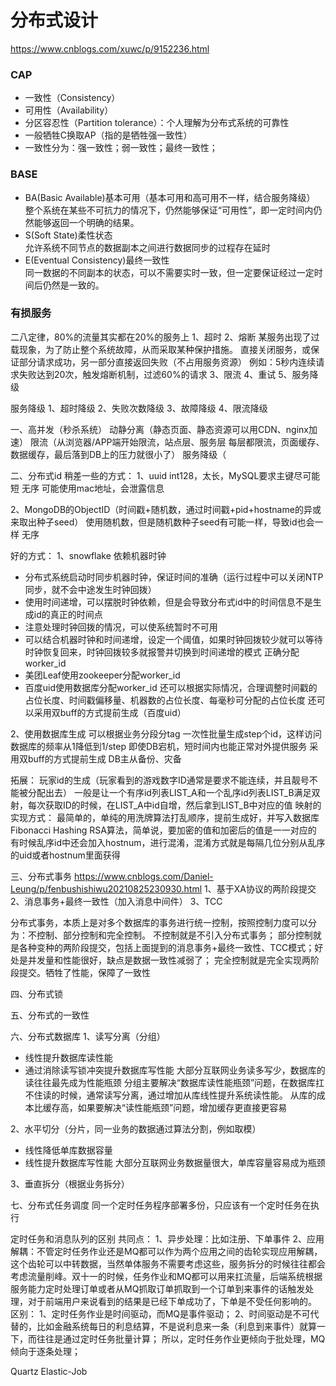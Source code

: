 # 分布式设计

https://www.cnblogs.com/xuwc/p/9152236.html

### CAP
- 一致性（Consistency）
- 可用性（Availability）
- 分区容忍性（Partition tolerance）：个人理解为分布式系统的可靠性
- 一般牺牲C换取AP（指的是牺牲强一致性）
- 一致性分为：强一致性；弱一致性；最终一致性；

### BASE
- BA(Basic Available)基本可用（基本可用和高可用不一样，结合服务降级）<br/>
整个系统在某些不可抗力的情况下，仍然能够保证“可用性”，即一定时间内仍然能够返回一个明确的结果。
- S(Soft State)柔性状态<br/>
允许系统不同节点的数据副本之间进行数据同步的过程存在延时
- E(Eventual Consistency)最终一致性<br/>
同一数据的不同副本的状态，可以不需要实时一致，但一定要保证经过一定时间后仍然是一致的。

### 有损服务
二八定律，80%的流量其实都在20%的服务上
1、超时
2、熔断
某服务出现了过载现象，为了防止整个系统故障，从而采取某种保护措施。
直接关闭服务，或保证部分请求成功，另一部分直接返回失败（不占用服务资源）
例如：5秒内连续请求失败达到20次，触发熔断机制，过滤60%的请求
3、限流
4、重试
5、服务降级

服务降级
1、超时降级
2、失败次数降级
3、故障降级
4、限流降级


一、高并发（秒杀系统）
动静分离（静态页面、静态资源可以用CDN、nginx加速）
限流（从浏览器/APP端开始限流，站点层、服务层 每层都限流，页面缓存、数据缓存，最后落到DB上的压力就很小了）
服务降级（

二、分布式id
稍差一些的方式：
1、uuid
int128，太长，MySQL要求主键尽可能短
无序
可能使用mac地址，会泄露信息

2、MongoDB的ObjectID（时间戳+随机数，通过时间戳+pid+hostname的异或来取出种子seed）
使用随机数，但是随机数种子seed有可能一样，导致id也会一样
无序

好的方式：
1、snowflake
依赖机器时钟
- 分布式系统启动时同步机器时钟，保证时间的准确（运行过程中可以关闭NTP同步，就不会中途发生时钟回拨）
- 使用时间递增，可以摆脱时钟依赖，但是会导致分布式id中的时间信息不是生成id的真正的时间点
- 注意处理时钟回拨的情况，可以使系统暂时不可用
- 可以结合机器时钟和时间递增，设定一个阈值，如果时钟回拨较少就可以等待时钟恢复回来，时钟回拨较多就报警并切换到时间递增的模式
正确分配worker_id
- 美团Leaf使用zookeeper分配worker_id
- 百度uid使用数据库分配worker_id
还可以根据实际情况，合理调整时间戳的占位长度、时间戳偏移量、机器数的占位长度、每毫秒可分配的占位长度
还可以采用双buff的方式提前生成（百度uid）

2、使用数据库生成
可以根据业务分段分tag
一次性批量生成step个id，这样访问数据库的频率从1降低到1/step
即使DB宕机，短时间内也能正常对外提供服务
采用双buff的方式提前生成
DB主从备份、灾备


拓展：
玩家id的生成（玩家看到的游戏数字ID通常是要求不能连续，并且靓号不能被分配出去）
一般是让一个有序id列表LIST_A和一个乱序id列表LIST_B满足双射，每次获取ID的时候，在LIST_A中id自增，然后拿到LIST_B中对应的值
映射的实现方式：
	最简单的，单纯的用洗牌算法打乱顺序，提前生成好，并写入数据库
	Fibonacci Hashing
	RSA算法，简单说，要加密的值和加密后的值是一一对应的
有时候乱序id中还会加入hostnum，进行混淆，混淆方式就是每隔几位分别从乱序的uid或者hostnum里面获得

三、分布式事务
https://www.cnblogs.com/Daniel-Leung/p/fenbushishiwu20210825230930.html
1、基于XA协议的两阶段提交
2、消息事务+最终一致性（加入消息中间件）
3、TCC

分布式事务，本质上是对多个数据库的事务进行统一控制，按照控制力度可以分为：不控制、部分控制和完全控制。
不控制就是不引入分布式事务；
部分控制就是各种变种的两阶段提交，包括上面提到的消息事务+最终一致性、TCC模式；好处是并发量和性能很好，缺点是数据一致性减弱了；
完全控制就是完全实现两阶段提交。牺牲了性能，保障了一致性


四、分布式锁

五、分布式的一致性

六、分布式数据库
1、读写分离（分组）
* 线性提升数据库读性能
* 通过消除读写锁冲突提升数据库写性能
大部分互联网业务读多写少，数据库的读往往最先成为性能瓶颈
分组主要解决“数据库读性能瓶颈”问题，在数据库扛不住读的时候，通常读写分离，通过增加从库线性提升系统读性能。
从库的成本比缓存高，如果要解决“读性能瓶颈”问题，增加缓存更直接更容易

2、水平切分（分片，同一业务的数据通过算法分割，例如取模）
* 线性降低单库数据容量
* 线性提升数据库写性能
大部分互联网业务数据量很大，单库容量容易成为瓶颈

3、垂直拆分（根据业务拆分）

七、分布式任务调度
同⼀个定时任务程序部署多份，只应该有⼀个定时任务在执行

定时任务和消息队列的区别
共同点：
1、异步处理：⽐如注册、下单事件
2、应⽤解耦：不管定时任务作业还是MQ都可以作为两个应⽤之间的⻮轮实现应⽤解耦，这个⻮轮可以中转数据，当然单体服务不需要考虑这些，服务拆分的时候往往都会考虑流量削峰。双⼗⼀的时候，任务作业和MQ都可以⽤来扛流量，后端系统根据服务能⼒定时处理订单或者从MQ抓取订单抓取到⼀个订单到来事件的话触发处理，对于前端⽤户来说看到的结果是已经下单成功了，下单是不受任何影响的。
区别：
1、定时任务作业是时间驱动，⽽MQ是事件驱动；
2、时间驱动是不可代替的，⽐如⾦融系统每⽇的利息结算，不是说利息来⼀条（利息到来事件）就算⼀下，⽽往往是通过定时任务批量计算；
所以，定时任务作业更倾向于批处理，MQ倾向于逐条处理；

Quartz
Elastic-Job

